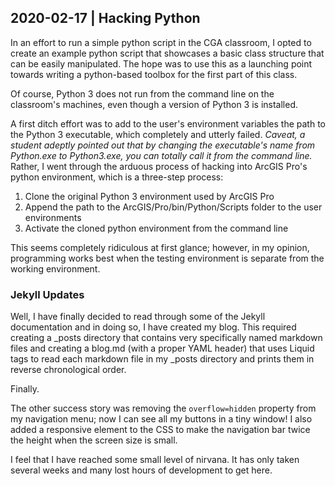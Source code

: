 ## 2020-02-17 \| Hacking Python


In an effort to run a simple python script in the CGA classroom, I opted to create an example python script that showcases a basic class structure that can be easily manipulated.
The hope was to use this as a launching point towards writing a python-based toolbox for the first part of this class.

Of course, Python 3 does not run from the command line on the classroom's machines, even though a version of Python 3 is installed.

A first ditch effort was to add to the user's environment variables the path to the Python 3 executable, which completely and utterly failed.
*Caveat, a student adeptly pointed out that by changing the executable's name from Python.exe to Python3.exe, you can totally call it from the command line.*
Rather, I went through the arduous process of hacking into ArcGIS Pro's python environment, which is a three-step process:

1. Clone the original Python 3 environment used by ArcGIS Pro
2. Append the path to the ArcGIS/Pro/bin/Python/Scripts folder to the user environments
3. Activate the cloned python environment from the command line

This seems completely ridiculous at first glance; however, in my opinion, programming works best when the testing environment is separate from the working environment.

### Jekyll Updates
Well, I have finally decided to read through some of the Jekyll documentation and in doing so, I have created my blog.
This required creating a \_posts directory that contains very specifically named markdown files and creating a blog.md (with a proper YAML header) that uses Liquid tags to read each markdown file in my \_posts directory and prints them in reverse chronological order.

Finally.

The other success story was removing the `overflow=hidden` property from my navigation menu; now I can see all my buttons in a tiny window!
I also added a responsive element to the CSS to make the navigation bar twice the height when the screen size is small.

I feel that I have reached some small level of nirvana.
It has only taken several weeks and many lost hours of development to get here.
